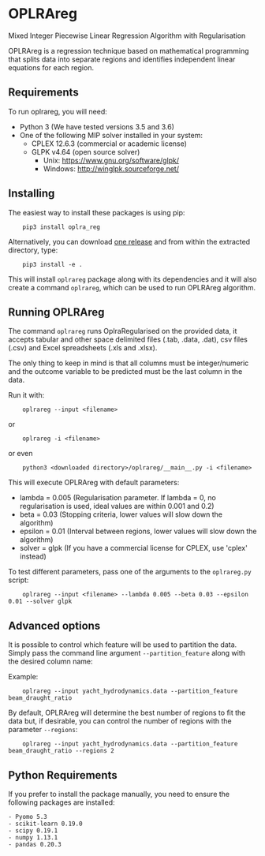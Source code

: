 # OPLRAreg

Mixed Integer Piecewise Linear Regression Algorithm with Regularisation

OPLRAreg is a regression technique based on mathematical programming that splits data into separate regions and
identifies independent linear equations for each region.


## Requirements

To run oplrareg, you will need:
  - Python 3 (We have tested versions 3.5 and 3.6)
  - One of the following MIP solver installed in your system:
      - CPLEX 12.6.3 (commercial or academic license)
      - GLPK v4.64 (open source solver)
        - Unix: https://www.gnu.org/software/glpk/
        - Windows: http://winglpk.sourceforge.net/

## Installing

The easiest way to install these packages is using pip:

        pip3 install oplra_reg

Alternatively, you can download [one release](https://github.com/KISysBio/OPLRAreg/releases) and from within the extracted directory, type:

        pip3 install -e .

This will install `oplrareg` package along with its dependencies and it will also create a command `oplrareg`,
which can be used to run OPLRAreg algorithm.

## Running OPLRAreg

The command `oplrareg` runs OplraRegularised on the provided data, it accepts tabular and other space delimited files
(.tab, .data, .dat), csv files (.csv) and Excel spreadsheets (.xls and .xlsx).

The only thing to keep in mind is that all columns must be integer/numeric and the outcome variable to be predicted
must be the last column in the data.

Run it with:

        oplrareg --input <filename>
or

        oplrareg -i <filename>
or even

        python3 <downloaded directory>/oplrareg/__main__.py -i <filename>

This will execute OPLRAreg with default parameters:

  - lambda = 0.005 (Regularisation parameter. If lambda = 0, no regularisation is used, ideal values are within 0.001 and 0.2)
  - beta = 0.03 (Stopping criteria, lower values will slow down the algorithm)
  - epsilon = 0.01 (Interval between regions, lower values will slow down the algorithm)
  - solver = glpk (If you have a commercial license for CPLEX, use 'cplex' instead)

To test different parameters, pass one of the arguments to the `oplrareg.py` script:

        oplrareg --input <filename> --lambda 0.005 --beta 0.03 --epsilon 0.01 --solver glpk

## Advanced options

It is possible to control which feature will be used to partition the data.
Simply pass the command line argument `--partition_feature` along with the desired column name:

Example:

        oplrareg --input yacht_hydrodynamics.data --partition_feature beam_draught_ratio

By default, OPLRAreg will determine the best number of regions to fit the data but, if desirable, you can control
the number of regions with the parameter `--regions`:

        oplrareg --input yacht_hydrodynamics.data --partition_feature beam_draught_ratio --regions 2

## Python Requirements

If you prefer to install the package manually, you need to ensure the following packages are installed:

    - Pyomo 5.3
    - scikit-learn 0.19.0
    - scipy 0.19.1
    - numpy 1.13.1
    - pandas 0.20.3

